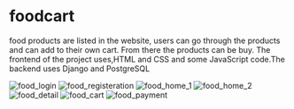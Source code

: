 # foodcart
food products are listed in the website, users can go through the products and can add to their own cart.  From there the products can be buy.
The frontend of the project uses,HTML and CSS and some JavaScript code.The backend uses Django and PostgreSQL


![food_login](https://user-images.githubusercontent.com/52493114/212659590-67ee4178-94c7-4369-8ab4-0cf0c08441d8.jpg)
![food_registeration](https://user-images.githubusercontent.com/52493114/212659651-2a2aad62-531a-4d9d-b156-0256c6558aea.jpg)
![food_home_1](https://user-images.githubusercontent.com/52493114/212659708-faba246a-9db6-415c-a843-0230e51868f1.jpg)
![food_home_2](https://user-images.githubusercontent.com/52493114/212659741-cad94657-6a98-4f96-9401-8b75f36bdf24.jpg)
![food_detail](https://user-images.githubusercontent.com/52493114/212659772-da1ab3fd-cb9f-48fc-a805-e36598c21553.jpg)
![food_cart](https://user-images.githubusercontent.com/52493114/212659799-f219dbaf-dc75-49fd-a6ee-0e39130dee41.jpg)
![food_payment](https://user-images.githubusercontent.com/52493114/212661171-73955b42-0cf6-429a-8fc9-f24243213d4a.jpg)
